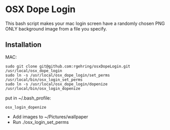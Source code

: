 OSX Dope Login
===================

This bash script makes your mac login screen have a randomly chosen PNG ONLY background image from a file you specify.

Installation
-------------

MAC:
```
sudo git clone git@github.com:rgehring/osxDopeLogin.git /usr/local/osx_dope_login
sudo ln -s /usr/local/osx_dope_login/set_perms /usr/local/bin/osx_login_set_perms
sudo ln -s /usr/local/osx_dope_login/dopenize /usr/local/bin/osx_login_dopenize
```
put in ~/.bash_profile: 

```
osx_login_dopenize
```

 - Add images to ~/Pictures/wallpaper
 - Run ./osx_login_set_perms
